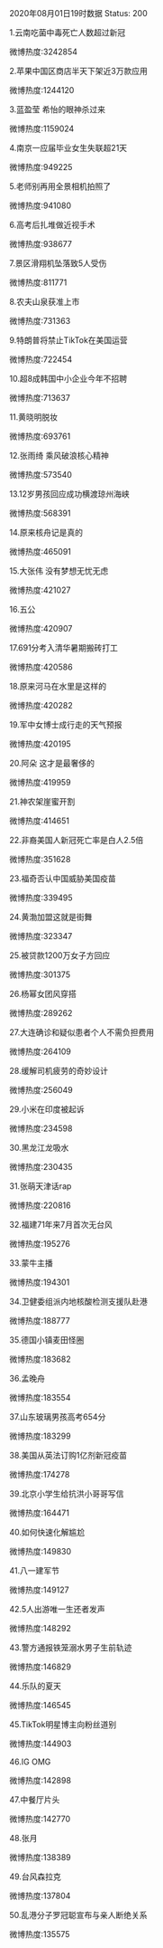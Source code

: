 2020年08月01日19时数据
Status: 200

1.云南吃菌中毒死亡人数超过新冠

微博热度:3242854

2.苹果中国区商店半天下架近3万款应用

微博热度:1244120

3.蓝盈莹 希怡的眼神杀过来

微博热度:1159024

4.南京一应届毕业女生失联超21天

微博热度:949225

5.老师别再用全景相机拍照了

微博热度:941080

6.高考后扎堆做近视手术

微博热度:938677

7.景区滑翔机坠落致5人受伤

微博热度:811771

8.农夫山泉获准上市

微博热度:731363

9.特朗普将禁止TikTok在美国运营

微博热度:722454

10.超8成韩国中小企业今年不招聘

微博热度:713637

11.黄晓明脱妆

微博热度:693761

12.张雨绮 乘风破浪核心精神

微博热度:573540

13.12岁男孩回应成功横渡琼州海峡

微博热度:568391

14.原来核舟记是真的

微博热度:465091

15.大张伟 没有梦想无忧无虑

微博热度:421027

16.五公

微博热度:420907

17.691分考入清华暑期搬砖打工

微博热度:420586

18.原来河马在水里是这样的

微博热度:420282

19.军中女博士成行走的天气预报

微博热度:420195

20.阿朵 这才是最奢侈的

微博热度:419959

21.神农架崖蜜开割

微博热度:414651

22.非裔美国人新冠死亡率是白人2.5倍

微博热度:351628

23.福奇否认中国威胁美国疫苗

微博热度:339495

24.黄渤加盟这就是街舞

微博热度:323347

25.被贷款1200万女子方回应

微博热度:301375

26.杨幂女团风穿搭

微博热度:289262

27.大连确诊和疑似患者个人不需负担费用

微博热度:264109

28.缓解司机疲劳的奇妙设计

微博热度:256049

29.小米在印度被起诉

微博热度:234598

30.黑龙江龙吸水

微博热度:230435

31.张萌天津话rap

微博热度:220816

32.福建71年来7月首次无台风

微博热度:195276

33.蒙牛主播

微博热度:194301

34.卫健委组派内地核酸检测支援队赴港

微博热度:188777

35.德国小镇麦田怪圈

微博热度:183682

36.孟晚舟

微博热度:183554

37.山东玻璃男孩高考654分

微博热度:183299

38.美国从英法订购1亿剂新冠疫苗

微博热度:174278

39.北京小学生给抗洪小哥哥写信

微博热度:164471

40.如何快速化解尴尬

微博热度:149830

41.八一建军节

微博热度:149127

42.5人出游唯一生还者发声

微博热度:148292

43.警方通报铁笼溺水男子生前轨迹

微博热度:146829

44.乐队的夏天

微博热度:146545

45.TikTok明星博主向粉丝道别

微博热度:144903

46.IG OMG

微博热度:142898

47.中餐厅片头

微博热度:142770

48.张月

微博热度:138389

49.台风森拉克

微博热度:137804

50.乱港分子罗冠聪宣布与亲人断绝关系

微博热度:135575


